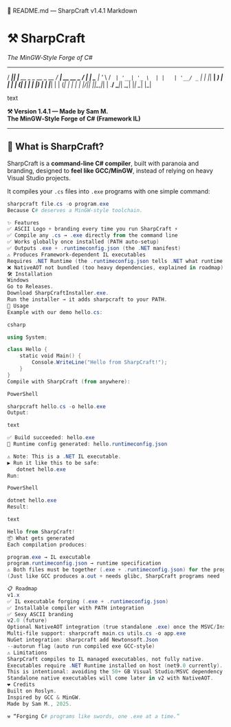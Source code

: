 📜 README.md — SharpCraft v1.4.1
Markdown

# ⚒️ SharpCraft
_The MinGW‑Style Forge of C#_
 ____  _                         ____              __ _   
 / ___|| |__   __ _ _ __ _ __    / ___|_ __ __ _   / _| |_ 
 \___ \| '_ \ / _` | '__| '_ \  | |   | '__/ _` | | |_| __|
  ___) | | | | (_| | |  | |_) | | |___| | | (_| | |  _| |_ 
 |____/|_| |_|\__,_|_|  | .__/   \____|_|  \__,_| |_|  \__|
                        |_|                                

text


**⚒️ Version 1.4.1 — Made by Sam M.**  
**The MinGW‑Style Forge of C# (Framework IL)**

---

## 🌋 What is SharpCraft?
SharpCraft is a **command‑line C# compiler**, built with paranoia and branding, designed to **feel like GCC/MinGW**, instead of relying on heavy Visual Studio projects.  

It compiles your `.cs` files into `.exe` programs with one simple command:

```powershell
sharpcraft file.cs -o program.exe
Because C# deserves a MinGW‑style toolchain.

✨ Features
✅ ASCII Logo + branding every time you run SharpCraft ⚡
✅ Compile any .cs → .exe directly from the command line
✅ Works globally once installed (PATH auto‑setup)
✅ Outputs .exe + .runtimeconfig.json (the .NET manifest)
⚠️ Produces Framework‑dependent IL executables
Requires .NET Runtime (the .runtimeconfig.json tells .NET what runtime to use)
❌ NativeAOT not bundled (too heavy dependencies, explained in roadmap)
🛠️ Installation
Windows
Go to Releases.
Download SharpCraftInstaller.exe.
Run the installer → it adds sharpcraft to your PATH.
🚀 Usage
Example with our demo hello.cs:

csharp

using System;

class Hello {
    static void Main() {
        Console.WriteLine("Hello from SharpCraft!");
    }
}
Compile with SharpCraft (from anywhere):

PowerShell

sharpcraft hello.cs -o hello.exe
Output:

text

✅ Build succeeded: hello.exe
📝 Runtime config generated: hello.runtimeconfig.json

⚠️ Note: This is a .NET IL executable.
▶ Run it like this to be safe:
   dotnet hello.exe
Run:

PowerShell

dotnet hello.exe
Result:

text

Hello from SharpCraft!
📦 What gets generated
Each compilation produces:

program.exe → IL executable
program.runtimeconfig.json → runtime specification
⚠️ Both files must be together (.exe + .runtimeconfig.json) for the program to run.
(Just like GCC produces a.out + needs glibc, SharpCraft programs need .NET runtime.)

📋 Roadmap
v1.x
✅ IL executable forging (.exe + .runtimeconfig.json)
✅ Installable compiler with PATH integration
✅ Sexy ASCII branding
v2.0 (future)
Optional NativeAOT integration (true standalone .exe) once the MSVC/Installer headaches are resolved
Multi‑file support: sharpcraft main.cs utils.cs -o app.exe
NuGet integration: sharpcraft add Newtonsoft.Json
--autorun flag (auto run compiled exe GCC‑style)
⚠️ Limitations
SharpCraft compiles to IL managed executables, not fully native.
Executables require .NET Runtime installed on host (net9.0 currently).
This is intentional: avoiding the 50+ GB Visual Studio/MSVC dependency nightmare.
Standalone native executables will come later in v2 with NativeAOT.
❤️ Credits
Built on Roslyn.
Inspired by GCC & MinGW.
Made by Sam M., 2025.

⚒️ “Forging C# programs like swords, one .exe at a time.”
